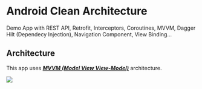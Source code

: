 # Android Clean Architecture
Demo App with  REST API, Retrofit, Interceptors, Coroutines, MVVM, Dagger Hilt (Dependecy Injection), Navigation Component, View Binding...

## Architecture
This app uses [***MVVM (Model View View-Model)***](https://developer.android.com/jetpack/docs/guide#recommended-app-arch) architecture.

![](https://developer.android.com/topic/libraries/architecture/images/final-architecture.png)
